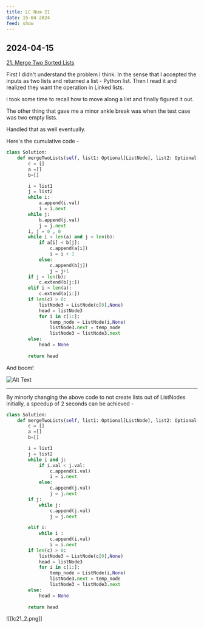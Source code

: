 ```yaml
---
title: LC Num 21
date: 15-04-2024
feed: show
---
```

## 2024-04-15

[21. Merge Two Sorted Lists](https://leetcode.com/problems/merge-two-sorted-lists/)

First I didn't understand the problem I think. In the sense that I accepted the inputs as two lists and returned a list - Python list. 
Then I read it and realized they want the operation in Linked lists. 

i took some time to recall how to move along a list and finally figured it out. 

The other thing that gave me a minor ankle break was when the test case was two empty lists. 

Handled that as well eventually. 

Here's the cumulative code - 


```python
class Solution:
    def mergeTwoLists(self, list1: Optional[ListNode], list2: Optional[ListNode]) -> Optional[ListNode]:
        c = []
        a =[]
        b=[]

        i = list1
        j = list2
        while i:
            a.append(i.val)
            i = i.next
        while j:
            b.append(j.val)
            j = j.next
        i, j = 0 , 0
        while i < len(a) and j < len(b):
            if a[i] < b[j]:
                c.append(a[i])
                i = i + 1
            else:
                c.append(b[j])
                j = j+1
        if j < len(b):
            c.extend(b[j:])
        elif i < len(a):
            c.extend(a[i:])
        if len(c) > 0:
            listNode3 = ListNode(c[0],None)
            head = listNode3
            for i in c[1:]:
                temp_node = ListNode(i,None)
                listNode3.next = temp_node
                listNode3 = listNode3.next
        else:
            head = None
        
        return head
```

And boom!

![Alt Text](lc21_1.png)

---
By minorly changing the above code to not create lists out of ListNodes initially, a speedup of 2 seconds can be achieved - 

```python
class Solution:
    def mergeTwoLists(self, list1: Optional[ListNode], list2: Optional[ListNode]) -> Optional[ListNode]:
        c = []
        a =[]
        b=[]

        i = list1
        j = list2
        while i and j:
            if i.val < j.val:
                c.append(i.val)
                i = i.next
            else:
                c.append(j.val)
                j = j.next
        if j:
            while j:
                c.append(j.val)
                j = j.next
            
        elif i:
            while i :
                c.append(i.val)
                i = i.next
        if len(c) > 0:
            listNode3 = ListNode(c[0],None)
            head = listNode3
            for i in c[1:]:
                temp_node = ListNode(i,None)
                listNode3.next = temp_node
                listNode3 = listNode3.next
        else:
            head = None
        
        return head
```
![[lc21_2.png]]